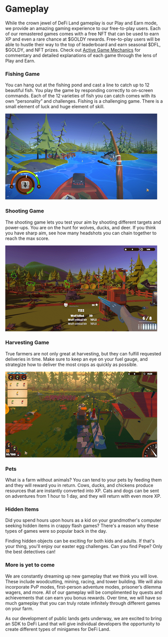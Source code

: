# Gameplay

While the crown jewel of DeFi Land gameplay is our Play and Earn mode, we provide an amazing gaming experience to our free-to-play users. Each of our remastered games comes with a free NFT that can be used to earn XP and even a rare chance at $GOLDY rewards. Free-to-play users will be able to hustle their way to the top of leaderboard and earn seasonal $DFL, $GOLDY, and NFT prizes. Check out [Active Game Mechanics](../play-and-earn/active-game-mechanics.md) for  commentary and detailed explanations of each game through the lens of Play and Earn.&#x20;

### Fishing Game&#x20;

You can hang out at the fishing pond and cast a line to catch up to 12 beautiful fish. You play the game by responding correctly to on-screen commands. Each of the 12 varieties of fish you can catch comes with its own “personality” and challenges. Fishing is a challenging game. There is a small element of luck and huge element of skill.

![](<../../.gitbook/assets/image (11).png>)

### Shooting Game

The shooting game lets you test your aim by shooting different targets and power-ups. You are on the hunt for wolves, ducks, and deer. If you think you have sharp aim, see how many headshots you can chain together to reach the max score.

![](<../../.gitbook/assets/image (13).png>)

### Harvesting Game&#x20;

True farmers are not only great at harvesting, but they can fulfill requested deliveries in time. Make sure to keep an eye on your fuel gauge, and strategize how to deliver the most crops as quickly as possible.

![](<../../.gitbook/assets/image (14).png>)

### Pets

What is a farm without animals? You can tend to your pets by feeding them and they will reward you in return. Cows, ducks, and chickens produce resources that are instantly converted into XP. Cats and dogs can be sent on adventures from 1 hour to 1 day, and they will return with even more XP.

### Hidden Items&#x20;

Did you spend hours upon hours as a kid on your grandmother's computer seeking hidden items in crappy flash games? There's a reason why these types of games were so popular back in the day.

Finding hidden objects can be exciting for both kids and adults. If that's your thing, you'll enjoy our easter egg challenges. Can you find Pepe? Only the best detectives can!

### More is yet to come

We are constantly dreaming up new gameplay that we think you will love. These include woodcutting, mining, racing, and tower building. We will also incorporate PvP modes, first-person adventure modes, prisoner’s dilemma wagers, and more. All of our gameplay will be complimented by quests and achievements that can earn you bonus rewards. Over time, we will have so much gameplay that you can truly rotate infinitely through different games on your farm.

As our development of public lands gets underway, we are excited to bring an SDK to DeFi Land that will give individual developers the opportunity to create different types of minigames for DeFi Land.
